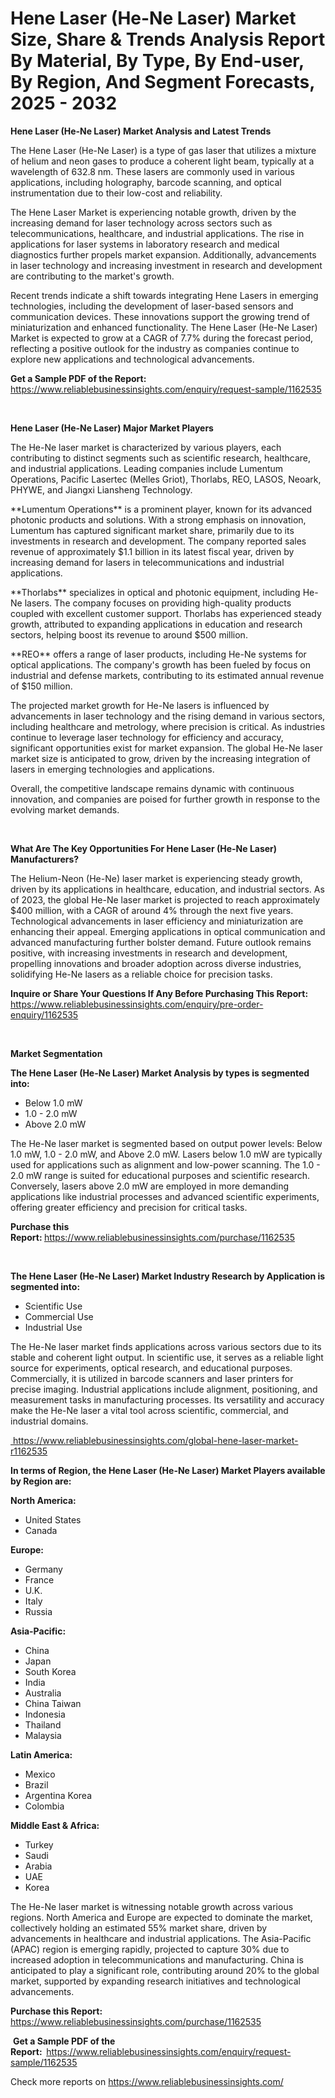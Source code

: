 <p><h1>Hene Laser (He-Ne Laser) Market Size, Share & Trends Analysis Report By Material, By Type, By End-user, By Region, And Segment Forecasts, 2025 - 2032</h1></p><p><strong>Hene Laser (He-Ne Laser) Market Analysis and Latest Trends</strong></p>
<p><p>The Hene Laser (He-Ne Laser) is a type of gas laser that utilizes a mixture of helium and neon gases to produce a coherent light beam, typically at a wavelength of 632.8 nm. These lasers are commonly used in various applications, including holography, barcode scanning, and optical instrumentation due to their low-cost and reliability.</p><p>The Hene Laser Market is experiencing notable growth, driven by the increasing demand for laser technology across sectors such as telecommunications, healthcare, and industrial applications. The rise in applications for laser systems in laboratory research and medical diagnostics further propels market expansion. Additionally, advancements in laser technology and increasing investment in research and development are contributing to the market's growth.</p><p>Recent trends indicate a shift towards integrating Hene Lasers in emerging technologies, including the development of laser-based sensors and communication devices. These innovations support the growing trend of miniaturization and enhanced functionality. The Hene Laser (He-Ne Laser) Market is expected to grow at a CAGR of 7.7% during the forecast period, reflecting a positive outlook for the industry as companies continue to explore new applications and technological advancements.</p></p>
<p><strong>Get a Sample PDF of the Report:&nbsp;</strong> <a href="https://www.reliablebusinessinsights.com/enquiry/request-sample/1162535?utm_campaign=2731&utm_medium=2&utm_source=Github&utm_content=ia&utm_term=11042025&utm_id=hene-laser-he-ne-laser">https://www.reliablebusinessinsights.com/enquiry/request-sample/1162535</a></p>
<p>&nbsp;</p>
<p><strong>Hene Laser (He-Ne Laser) Major Market Players</strong></p>
<p><p>The He-Ne laser market is characterized by various players, each contributing to distinct segments such as scientific research, healthcare, and industrial applications. Leading companies include Lumentum Operations, Pacific Lasertec (Melles Griot), Thorlabs, REO, LASOS, Neoark, PHYWE, and Jiangxi Liansheng Technology.</p><p>**Lumentum Operations** is a prominent player, known for its advanced photonic products and solutions. With a strong emphasis on innovation, Lumentum has captured significant market share, primarily due to its investments in research and development. The company reported sales revenue of approximately $1.1 billion in its latest fiscal year, driven by increasing demand for lasers in telecommunications and industrial applications.</p><p>**Thorlabs** specializes in optical and photonic equipment, including He-Ne lasers. The company focuses on providing high-quality products coupled with excellent customer support. Thorlabs has experienced steady growth, attributed to expanding applications in education and research sectors, helping boost its revenue to around $500 million.</p><p>**REO** offers a range of laser products, including He-Ne systems for optical applications. The company's growth has been fueled by focus on industrial and defense markets, contributing to its estimated annual revenue of $150 million.</p><p>The projected market growth for He-Ne lasers is influenced by advancements in laser technology and the rising demand in various sectors, including healthcare and metrology, where precision is critical. As industries continue to leverage laser technology for efficiency and accuracy, significant opportunities exist for market expansion. The global He-Ne laser market size is anticipated to grow, driven by the increasing integration of lasers in emerging technologies and applications. </p><p>Overall, the competitive landscape remains dynamic with continuous innovation, and companies are poised for further growth in response to the evolving market demands.</p></p>
<p>&nbsp;</p>
<p><strong>What Are The Key Opportunities For Hene Laser (He-Ne Laser) Manufacturers?</strong></p>
<p><p>The Helium-Neon (He-Ne) laser market is experiencing steady growth, driven by its applications in healthcare, education, and industrial sectors. As of 2023, the global He-Ne laser market is projected to reach approximately $400 million, with a CAGR of around 4% through the next five years. Technological advancements in laser efficiency and miniaturization are enhancing their appeal. Emerging applications in optical communication and advanced manufacturing further bolster demand. Future outlook remains positive, with increasing investments in research and development, propelling innovations and broader adoption across diverse industries, solidifying He-Ne lasers as a reliable choice for precision tasks.</p></p>
<p><strong>Inquire or Share Your Questions If Any Before Purchasing This Report:</strong> <a href="https://www.reliablebusinessinsights.com/enquiry/pre-order-enquiry/1162535?utm_campaign=2731&utm_medium=2&utm_source=Github&utm_content=ia&utm_term=11042025&utm_id=hene-laser-he-ne-laser">https://www.reliablebusinessinsights.com/enquiry/pre-order-enquiry/1162535</a></p>
<p>&nbsp;</p>
<p><strong>Market Segmentation</strong></p>
<p><strong>The Hene Laser (He-Ne Laser) Market Analysis by types is segmented into:</strong></p>
<p><ul><li>Below 1.0 mW</li><li>1.0 - 2.0 mW</li><li>Above 2.0 mW</li></ul></p>
<p><p>The He-Ne laser market is segmented based on output power levels: Below 1.0 mW, 1.0 - 2.0 mW, and Above 2.0 mW. Lasers below 1.0 mW are typically used for applications such as alignment and low-power scanning. The 1.0 - 2.0 mW range is suited for educational purposes and scientific research. Conversely, lasers above 2.0 mW are employed in more demanding applications like industrial processes and advanced scientific experiments, offering greater efficiency and precision for critical tasks.</p></p>
<p><strong>Purchase this Report:&nbsp;</strong><a href="https://www.reliablebusinessinsights.com/purchase/1162535?utm_campaign=2731&utm_medium=2&utm_source=Github&utm_content=ia&utm_term=11042025&utm_id=hene-laser-he-ne-laser">https://www.reliablebusinessinsights.com/purchase/1162535</a></p>
<p>&nbsp;</p>
<p><strong>The Hene Laser (He-Ne Laser) Market Industry Research by Application is segmented into:</strong></p>
<p><ul><li>Scientific Use</li><li>Commercial Use</li><li>Industrial Use</li></ul></p>
<p><p>The He-Ne laser market finds applications across various sectors due to its stable and coherent light output. In scientific use, it serves as a reliable light source for experiments, optical research, and educational purposes. Commercially, it is utilized in barcode scanners and laser printers for precise imaging. Industrial applications include alignment, positioning, and measurement tasks in manufacturing processes. Its versatility and accuracy make the He-Ne laser a vital tool across scientific, commercial, and industrial domains.</p></p>
<p><a href="https://www.reliablebusinessinsights.com/global-hene-laser-market-r1162535?utm_campaign=2731&utm_medium=2&utm_source=Github&utm_content=ia&utm_term=11042025&utm_id=hene-laser-he-ne-laser">&nbsp;https://www.reliablebusinessinsights.com/global-hene-laser-market-r1162535</a></p>
<p><strong>In terms of Region, the Hene Laser (He-Ne Laser) Market Players available by Region are:</strong></p>
<p>
    <p> <strong> North America: </strong>
        <ul>
            <li>United States</li>
            <li>Canada</li>
        </ul>
        </p> 
    <p> <strong> Europe: </strong>
        <ul>
            <li>Germany</li>
            <li>France</li>
            <li>U.K.</li>
            <li>Italy</li>
            <li>Russia</li>
        </ul>
        </p> 
    <p> <strong> Asia-Pacific: </strong>
        <ul>
            <li>China</li>
            <li>Japan</li>
            <li>South Korea</li>
            <li>India</li>
            <li>Australia</li>
            <li>China Taiwan</li>
            <li>Indonesia</li>
            <li>Thailand</li>
            <li>Malaysia</li>
        </ul>
        </p> 
    <p> <strong> Latin America: </strong>
        <ul>
            <li>Mexico</li>
            <li>Brazil</li>
            <li>Argentina Korea</li>
            <li>Colombia</li>
        </ul>
        </p> 
    <p> <strong> Middle East & Africa: </strong>
        <ul>
            <li>Turkey</li>
            <li>Saudi</li>
            <li>Arabia</li>
            <li>UAE</li>
            <li>Korea</li>
        </ul>
    </p>
    </p>
<p><p>The He-Ne laser market is witnessing notable growth across various regions. North America and Europe are expected to dominate the market, collectively holding an estimated 55% market share, driven by advancements in healthcare and industrial applications. The Asia-Pacific (APAC) region is emerging rapidly, projected to capture 30% due to increased adoption in telecommunications and manufacturing. China is anticipated to play a significant role, contributing around 20% to the global market, supported by expanding research initiatives and technological advancements.</p></p>
<p><strong>Purchase this Report: </strong><a href="https://www.reliablebusinessinsights.com/purchase/1162535?utm_campaign=2731&utm_medium=2&utm_source=Github&utm_content=ia&utm_term=11042025&utm_id=hene-laser-he-ne-laser">https://www.reliablebusinessinsights.com/purchase/1162535</a></p>
<p>&nbsp;<strong>Get a Sample PDF of the Report:&nbsp;&nbsp;</strong><a href="https://www.reliablebusinessinsights.com/enquiry/request-sample/1162535?utm_campaign=2731&utm_medium=2&utm_source=Github&utm_content=ia&utm_term=11042025&utm_id=hene-laser-he-ne-laser">https://www.reliablebusinessinsights.com/enquiry/request-sample/1162535</a></p>
<p><strong></strong></p>
<p>Check more reports on <a href="https://www.reliablebusinessinsights.com/?utm_campaign=2731&utm_medium=2&utm_source=Github&utm_content=ia&utm_term=11042025&utm_id=hene-laser-he-ne-laser">https://www.reliablebusinessinsights.com/</a></p>